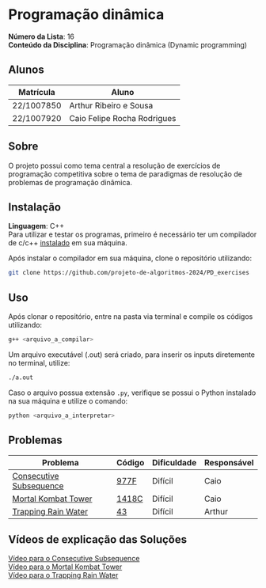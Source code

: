 # Programação dinâmica

**Número da Lista**: 16<br>
**Conteúdo da Disciplina**: Programação dinâmica (Dynamic programming)

## Alunos
|Matrícula | Aluno |
| -- | -- |
| 22/1007850 | Arthur Ribeiro e Sousa |
| 22/1007920  |  Caio Felipe Rocha Rodrigues |

## Sobre 
O projeto possui como tema central a resolução de exercícios de programação competitiva sobre o tema de paradigmas de resolução de problemas de programação dinâmica.

## Instalação 

**Linguagem**: C++<br>
Para utilizar e testar os programas, primeiro é necessário ter um compilador de c/c++ [instalado](https://www.geeksforgeeks.org/installing-mingw-tools-for-c-c-and-changing-environment-variable/) em sua máquina.

Após instalar o compilador em sua máquina, clone o repositório utilizando:

``` bash
git clone https://github.com/projeto-de-algoritmos-2024/PD_exercises
```

## Uso 

Após clonar o repositório, entre na pasta via terminal e compile os códigos utilizando:

``` bash
g++ <arquivo_a_compilar>
```

Um arquivo executável (.out) será criado, para inserir os inputs diretemente no terminal, utilize:

```bash
./a.out
```

Caso o arquivo possua extensão `.py`, verifique se possui o Python instalado na sua máquina e utilize o comando:

```bash
python <arquivo_a_interpretar>
```

## Problemas 
| Problema | Código | Dificuldade | Responsável |
| -- | -- | -- | -- |
| [Consecutive Subsequence](https://codeforces.com/contest/977/problem/F) | [977F](./977F.cpp) | Difícil | Caio | 
| [Mortal Kombat Tower](https://codeforces.com/contest/1418/problem/C) | [1418C](./1418C.cpp) | Difícil | Caio |
| [Trapping Rain Water](https://leetcode.com/problems/trapping-rain-water?envType=problem-list-v2&envId=dynamic-programming) | [43](./43.cpp) | Difícil | Arthur |

## Vídeos de explicação das Soluções

[Vídeo para o Consecutive Subsequence](https://youtu.be/FXRhsxFAilE)<br>
[Vídeo para o Mortal Kombat Tower](https://youtu.be/gGWyEHaPcz4)<br>
[Vídeo para o Trapping Rain Water](https://youtu.be/sti1aZhI1CM)
